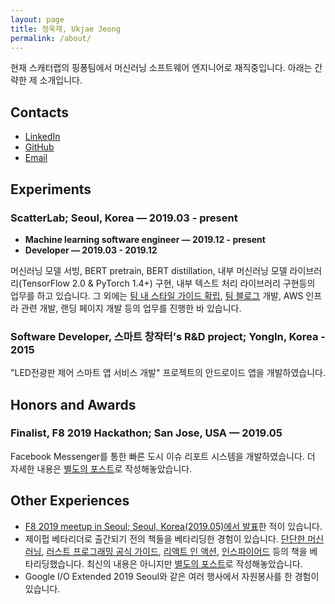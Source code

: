 ```yaml
---
layout: page
title: 정욱재, Ukjae Jeong
permalink: /about/
---
```


현재 스캐터랩의 핑퐁팀에서 머신러닝 소프트웨어 엔지니어로 재직중입니다. 아래는 간략한 제 소개입니다.

## Contacts

* [LinkedIn](https://www.linkedin.com/in/jeongukjae/)
* [GitHub](https://www.github.com/jeongukjae/)
* [Email](mailto:jeongukjae@gmail.com)

## Experiments

### ScatterLab; Seoul, Korea — 2019.03 - present

- **Machine learning software engineer — 2019.12 - present**
- **Developer — 2019.03 - 2019.12**

머신러닝 모델 서빙, BERT pretrain, BERT distillation, 내부 머신러닝 모델 라이브러리(TensorFlow 2.0 & PyTorch 1.4+) 구현, 내부 텍스트 처리 라이브러리 구현등의 업무를 하고 있습니다. 그 외에는 [팀 내 스타일 가이드 확립](https://blog.pingpong.us/python-in-pingpong/), [팀 블로그](https://blog.pingpong.us/) 개발, AWS 인프라 관련 개발, 랜딩 페이지 개발 등의 업무를 진행한 바 있습니다.

### Software Developer, 스마트 창작터’s R&D project; YongIn, Korea - 2015

"LED전광판 제어 스마트 앱 서비스 개발" 프로젝트의 안드로이드 앱을 개발하였습니다.

## Honors and Awards

### Finalist, F8 2019 Hackathon; San Jose, USA — 2019.05

Facebook Messenger를 통한 빠른 도시 이슈 리포트 시스템을 개발하였습니다. 더 자세한 내용은 [별도의 포스트](https://jeongukjae.github.io/posts/f8-2019/)로 작성해놓았습니다.

## Other Experiences

* [F8 2019 meetup in Seoul; Seoul, Korea(2019.05)에서 발표](https://speakerdeck.com/jeongukjae/f8-2019-meetup-seoul-hongseunghwan-jeongugjae-balpyojaryo)한 적이 있습니다.
* 제이펍 베타리더로 출간되기 전의 책들을 베타리딩한 경험이 있습니다. [단단한 머신러닝](https://jpub.tistory.com/1014), [러스트 프로그래밍 공식 가이드](https://jpub.tistory.com/980), [리액트 인 액션](https://jpub.tistory.com/893), [인스파이어드](https://jpub.tistory.com/885) 등의 책을 베타리딩했습니다. 최신의 내용은 아니지만 [별도의 포스트](https://jeongukjae.github.io/posts/jpub-베타리더를-되돌아보며/)로 작성해놓았습니다.
* Google I/O Extended 2019 Seoul와 같은 여러 행사에서 자원봉사를 한 경험이 있습니다.
